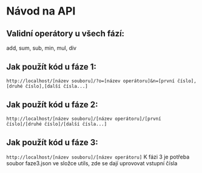 # **Návod na API**

## Validní operátory u všech fází:
add, sum, sub, min, mul, div

## Jak použít kód u fáze 1: 
`http://localhost/[název souboru]/?o=[název operátoru]&n=[první číslo],[druhé číslo],[další čísla...]`

## Jak použít kód u fáze 2: 
`http://localhost/[název souboru]/[název operátoru]/[první číslo]/[druhé číslo]/[další čísla...]`

## Jak použít kód u fáze 3: 
`http://localhost/[název souboru]/[název operátoru]`
K fázi 3 je potřeba soubor faze3.json ve složce utils, zde se dají uprovovat vstupní čísla
